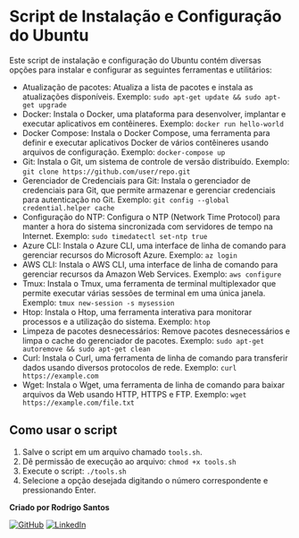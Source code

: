 # Script de Instalação e Configuração do Ubuntu

Este script de instalação e configuração do Ubuntu contém diversas opções para instalar e configurar as seguintes ferramentas e utilitários:

- Atualização de pacotes: Atualiza a lista de pacotes e instala as atualizações disponíveis. Exemplo: `sudo apt-get update && sudo apt-get upgrade`
- Docker: Instala o Docker, uma plataforma para desenvolver, implantar e executar aplicativos em contêineres. Exemplo: `docker run hello-world`
- Docker Compose: Instala o Docker Compose, uma ferramenta para definir e executar aplicativos Docker de vários contêineres usando arquivos de configuração. Exemplo: `docker-compose up`
- Git: Instala o Git, um sistema de controle de versão distribuído. Exemplo: `git clone https://github.com/user/repo.git`
- Gerenciador de Credenciais para Git: Instala o gerenciador de credenciais para Git, que permite armazenar e gerenciar credenciais para autenticação no Git. Exemplo: `git config --global credential.helper cache`
- Configuração do NTP: Configura o NTP (Network Time Protocol) para manter a hora do sistema sincronizada com servidores de tempo na Internet. Exemplo: `sudo timedatectl set-ntp true`
- Azure CLI: Instala o Azure CLI, uma interface de linha de comando para gerenciar recursos do Microsoft Azure. Exemplo: `az login`
- AWS CLI: Instala o AWS CLI, uma interface de linha de comando para gerenciar recursos da Amazon Web Services. Exemplo: `aws configure`
- Tmux: Instala o Tmux, uma ferramenta de terminal multiplexador que permite executar várias sessões de terminal em uma única janela. Exemplo: `tmux new-session -s mysession`
- Htop: Instala o Htop, uma ferramenta interativa para monitorar processos e a utilização do sistema. Exemplo: `htop`
- Limpeza de pacotes desnecessários: Remove pacotes desnecessários e limpa o cache do gerenciador de pacotes. Exemplo: `sudo apt-get autoremove && sudo apt-get clean`
- Curl: Instala o Curl, uma ferramenta de linha de comando para transferir dados usando diversos protocolos de rede. Exemplo: `curl https://example.com`
- Wget: Instala o Wget, uma ferramenta de linha de comando para baixar arquivos da Web usando HTTP, HTTPS e FTP. Exemplo: `wget https://example.com/file.txt`

## Como usar o script

1. Salve o script em um arquivo chamado `tools.sh`.
2. Dê permissão de execução ao arquivo: `chmod +x tools.sh`
3. Execute o script: `./tools.sh`
4. Selecione a opção desejada digitando o número correspondente e pressionando Enter.

**Criado por Rodrigo Santos**

[![GitHub](https://img.icons8.com/nolan/50/github.png)](https://github.com/dasilva95Ro) [![LinkedIn](https://img.icons8.com/nolan/50/linkedin.png)](https://www.linkedin.com/in/rodrigodasilvasantos/)
